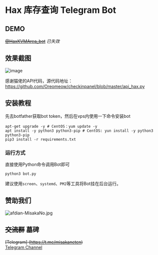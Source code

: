 # Hax 库存查询 Telegram Bot

## DEMO

~~[@HaxKVMArea_bot](https://t.me/HaxKVMArea_bot)~~ *已失效*

## 效果截图

![image](https://user-images.githubusercontent.com/96560028/151803651-0d670259-e7f4-430f-9b92-3337880ccf26.png)

感谢猫佬的API代码，源代码地址：https://github.com/Oreomeow/checkinpanel/blob/master/api_hax.py

## 安装教程

先去botfather获取bot token，然后在vps内使用一下命令安装bot

```shell
apt-get upgrade -y # CentOS：yum update -y
apt install -y python3 python3-pip # CentOS: yun install -y python3 python3-pip
pip3 install -r requirements.txt
```

### 运行方式

直接使用Python命令调用Bot即可
```shell
python3 bot.py
```
建议使用`screen`、`systemd`、`PM2`等工具将Bot挂在后台运行。

## 赞助我们

![afdian-MisakaNo.jpg](https://s2.loli.net/2021/12/25/SimocqwhVg89NQJ.jpg)

## ~~交流群~~ 墓碑
~~[Telegram] (https://t.me/misakanetcn)~~  
[Telegram Channel](https://t.me/misakano)
